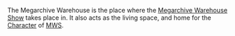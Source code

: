 The Megarchive Warehouse is the place where the [Megarchive Warehouse Show](../Megarchive%20Warehouse%20Show/Megarchive%20Warehouse%20Show.md) takes place in. It also acts as the living space, and home for the [Character](../Templates/Character.md) of [MWS](../Megarchive%20Warehouse%20Show/Megarchive%20Warehouse%20Show.md).